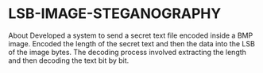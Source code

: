 # LSB-IMAGE-STEGANOGRAPHY
About Developed a system to send a secret text file encoded inside a BMP image. Encoded the length of the secret text and then the data into the LSB of the image bytes. The decoding process involved extracting the length and then decoding the text bit by bit.
